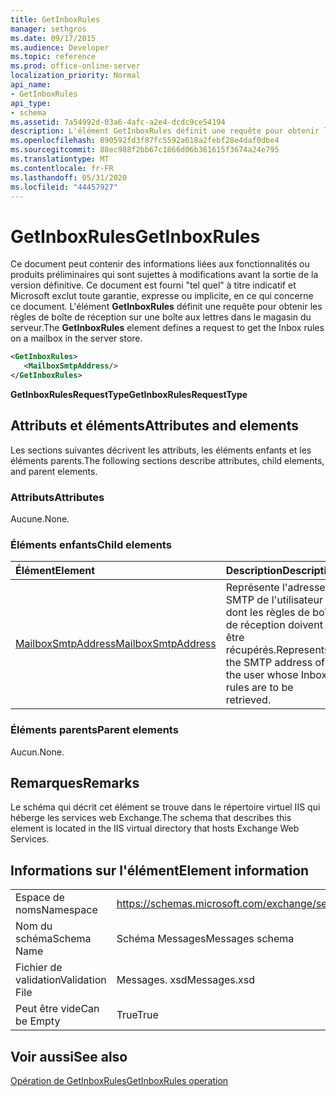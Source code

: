 ```yaml
---
title: GetInboxRules
manager: sethgros
ms.date: 09/17/2015
ms.audience: Developer
ms.topic: reference
ms.prod: office-online-server
localization_priority: Normal
api_name:
- GetInboxRules
api_type:
- schema
ms.assetid: 7a54992d-03a6-4afc-a2e4-dcdc9ce54194
description: L'élément GetInboxRules définit une requête pour obtenir les règles de boîte de réception sur une boîte aux lettres dans le magasin du serveur.
ms.openlocfilehash: 890592fd3f87fc5592a618a2febf28e4daf0dbe4
ms.sourcegitcommit: 88ec988f2bb67c1866d06b361615f3674a24e795
ms.translationtype: MT
ms.contentlocale: fr-FR
ms.lasthandoff: 05/31/2020
ms.locfileid: "44457927"
---
```

# <a name="getinboxrules"></a><span data-ttu-id="ad381-103">GetInboxRules</span><span class="sxs-lookup"><span data-stu-id="ad381-103">GetInboxRules</span></span>

<span data-ttu-id="ad381-104">Ce document peut contenir des informations liées aux fonctionnalités ou produits préliminaires qui sont sujettes à modifications avant la sortie de la version définitive. Ce document est fourni "tel quel" à titre indicatif et Microsoft exclut toute garantie, expresse ou implicite, en ce qui concerne ce document. L'élément **GetInboxRules** définit une requête pour obtenir les règles de boîte de réception sur une boîte aux lettres dans le magasin du serveur.</span><span class="sxs-lookup"><span data-stu-id="ad381-104">The **GetInboxRules** element defines a request to get the Inbox rules on a mailbox in the server store.</span></span> 
  
```XML
<GetInboxRules>
   <MailboxSmtpAddress/>
</GetInboxRules>
```

 <span data-ttu-id="ad381-105">**GetInboxRulesRequestType**</span><span class="sxs-lookup"><span data-stu-id="ad381-105">**GetInboxRulesRequestType**</span></span>
## <a name="attributes-and-elements"></a><span data-ttu-id="ad381-106">Attributs et éléments</span><span class="sxs-lookup"><span data-stu-id="ad381-106">Attributes and elements</span></span>

<span data-ttu-id="ad381-107">Les sections suivantes décrivent les attributs, les éléments enfants et les éléments parents.</span><span class="sxs-lookup"><span data-stu-id="ad381-107">The following sections describe attributes, child elements, and parent elements.</span></span>
  
### <a name="attributes"></a><span data-ttu-id="ad381-108">Attributs</span><span class="sxs-lookup"><span data-stu-id="ad381-108">Attributes</span></span>

<span data-ttu-id="ad381-109">Aucune.</span><span class="sxs-lookup"><span data-stu-id="ad381-109">None.</span></span>
  
### <a name="child-elements"></a><span data-ttu-id="ad381-110">Éléments enfants</span><span class="sxs-lookup"><span data-stu-id="ad381-110">Child elements</span></span>

|<span data-ttu-id="ad381-111">**Élément**</span><span class="sxs-lookup"><span data-stu-id="ad381-111">**Element**</span></span>|<span data-ttu-id="ad381-112">**Description**</span><span class="sxs-lookup"><span data-stu-id="ad381-112">**Description**</span></span>|
|:-----|:-----|
|[<span data-ttu-id="ad381-113">MailboxSmtpAddress</span><span class="sxs-lookup"><span data-stu-id="ad381-113">MailboxSmtpAddress</span></span>](mailboxsmtpaddress.md) <br/> |<span data-ttu-id="ad381-114">Représente l'adresse SMTP de l'utilisateur dont les règles de boîte de réception doivent être récupérés.</span><span class="sxs-lookup"><span data-stu-id="ad381-114">Represents the SMTP address of the user whose Inbox rules are to be retrieved.</span></span>  <br/> |
   
### <a name="parent-elements"></a><span data-ttu-id="ad381-115">Éléments parents</span><span class="sxs-lookup"><span data-stu-id="ad381-115">Parent elements</span></span>

<span data-ttu-id="ad381-116">Aucun.</span><span class="sxs-lookup"><span data-stu-id="ad381-116">None.</span></span>
  
## <a name="remarks"></a><span data-ttu-id="ad381-117">Remarques</span><span class="sxs-lookup"><span data-stu-id="ad381-117">Remarks</span></span>

<span data-ttu-id="ad381-118">Le schéma qui décrit cet élément se trouve dans le répertoire virtuel IIS qui héberge les services web Exchange.</span><span class="sxs-lookup"><span data-stu-id="ad381-118">The schema that describes this element is located in the IIS virtual directory that hosts Exchange Web Services.</span></span>
  
## <a name="element-information"></a><span data-ttu-id="ad381-119">Informations sur l'élément</span><span class="sxs-lookup"><span data-stu-id="ad381-119">Element information</span></span>

|||
|:-----|:-----|
|<span data-ttu-id="ad381-120">Espace de noms</span><span class="sxs-lookup"><span data-stu-id="ad381-120">Namespace</span></span>  <br/> |https://schemas.microsoft.com/exchange/services/2006/messages  <br/> |
|<span data-ttu-id="ad381-121">Nom du schéma</span><span class="sxs-lookup"><span data-stu-id="ad381-121">Schema Name</span></span>  <br/> |<span data-ttu-id="ad381-122">Schéma Messages</span><span class="sxs-lookup"><span data-stu-id="ad381-122">Messages schema</span></span>  <br/> |
|<span data-ttu-id="ad381-123">Fichier de validation</span><span class="sxs-lookup"><span data-stu-id="ad381-123">Validation File</span></span>  <br/> |<span data-ttu-id="ad381-124">Messages. xsd</span><span class="sxs-lookup"><span data-stu-id="ad381-124">Messages.xsd</span></span>  <br/> |
|<span data-ttu-id="ad381-125">Peut être vide</span><span class="sxs-lookup"><span data-stu-id="ad381-125">Can be Empty</span></span>  <br/> |<span data-ttu-id="ad381-126">True</span><span class="sxs-lookup"><span data-stu-id="ad381-126">True</span></span>  <br/> |
   
## <a name="see-also"></a><span data-ttu-id="ad381-127">Voir aussi</span><span class="sxs-lookup"><span data-stu-id="ad381-127">See also</span></span>



[<span data-ttu-id="ad381-128">Opération de GetInboxRules</span><span class="sxs-lookup"><span data-stu-id="ad381-128">GetInboxRules operation</span></span>](getinboxrules-operation.md)

